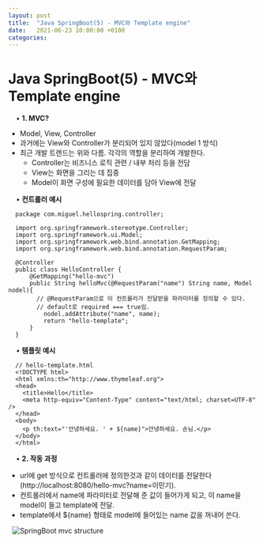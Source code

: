 ```yaml
---
layout: post
title:  "Java SpringBoot(5) - MVC와 Template engine"
date:   2021-06-23 10:00:00 +0100
categories:
---
```


# Java SpringBoot(5) - MVC와 Template engine
&nbsp;
&nbsp;
• **1. MVC?**
&nbsp;
- Model, View, Controller
- 과거에는 View와 Controller가 분리되어 있지 않았다(model 1 방식)
- 최근 개발 트렌드는 위와 다름. 각각의 역할을 분리하여 개발한다.
  - Controller는 비즈니스 로직 관련 / 내부 처리 등을 전담
  - View는 화면을 그리는 데 집중
  - Model이 화면 구성에 필요한 데이터를 담아 View에 전달

&nbsp;
&nbsp;
• **컨트롤러 예시**
```
  package com.miguel.hellospring.controller;

  import org.springframework.stereotype.Controller;
  import org.springframework.ui.Model;
  import org.springframework.web.bind.annotation.GetMapping;
  import org.springframework.web.bind.annotation.RequestParam;

  @Controller
  public class HelloController {
      @GetMapping("hello-mvc")
      public String helloMvc(@RequestParam("name") String name, Model nodel){
        // @RequestParam으로 이 컨트롤러가 전달받을 파라미터를 정의할 수 있다.
        // default로 required === true임.
          nodel.addAttribute("name", name);
          return "hello-template";
      }
  }
```
&nbsp;
&nbsp;
• **템플릿 예시**
```
  // hello-template.html
  <!DOCTYPE html>
  <html xmlns:th="http://www.thymeleaf.org">
  <head>
    <title>Hello</title>
    <meta http-equiv="Content-Type" content="text/html; charset=UTF-8" />
  </head>
  <body>
    <p th:text="'안녕하세요. ' + ${name}">안녕하세요. 손님.</p>
  </body>
  </html>
```
&nbsp;
&nbsp;
• **2. 작동 과정**
&nbsp;
- url에 get 방식으로 컨트롤러에 정의한것과 같이 데이터를 전달한다(http://localhost:8080/hello-mvc?name=이민기).
- 컨트롤러에서 name에 파라미터로 전달해 준 값이 들어가게 되고, 이 name을 model이 들고 template에 전달.
- template에서 ${name} 형태로 model에 들어있는 name 값을 꺼내어 쓴다. 

&nbsp;
![SpringBoot mvc structure](../../../../assets/images/mvc_structure.png)
